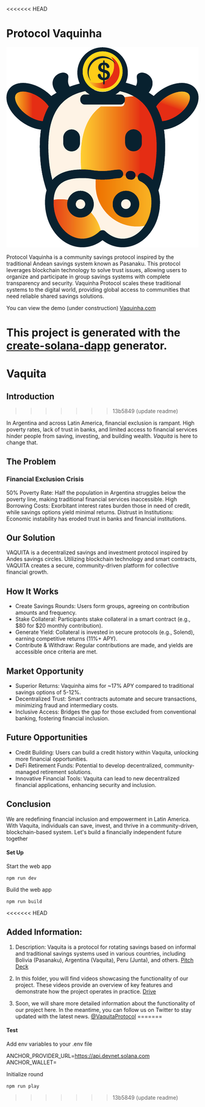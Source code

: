 <<<<<<< HEAD
# Protocol Vaquinha

![Texto alternativo](/vaquina.png)

Protocol Vaquinha is a community savings protocol inspired by the traditional Andean savings system known as Pasanaku. This protocol leverages blockchain technology to solve trust issues, allowing users to organize and participate in group savings systems with complete transparency and security. Vaquinha Protocol scales these traditional systems to the digital world, providing global access to communities that need reliable shared savings solutions.

You can view the demo (under construction) [Vaquinha.com](https://www.google.com)

This project is generated with the [create-solana-dapp](https://vaquinha-seven.vercel.app/) generator.
=======
# Vaquita

## Introduction
>>>>>>> 13b5849 (update readme)

In Argentina and across Latin America, financial exclusion is rampant. High poverty rates, lack of trust in banks, and limited access to financial services hinder people from saving, investing, and building wealth. _Vaquita_ is here to change that.

## The Problem

### Financial Exclusion Crisis

50% Poverty Rate: Half the population in Argentina struggles below the poverty line, making traditional financial services inaccessible.
High Borrowing Costs: Exorbitant interest rates burden those in need of credit, while savings options yield minimal returns.
Distrust in Institutions: Economic instability has eroded trust in banks and financial institutions.

## Our Solution

VAQUITA is a decentralized savings and investment protocol inspired by Andes savings circles. Utilizing blockchain technology and smart contracts, VAQUITA creates a secure, community-driven platform for collective financial growth.

## How It Works

- Create Savings Rounds: Users form groups, agreeing on contribution amounts and frequency.
- Stake Collateral: Participants stake collateral in a smart contract (e.g., $80 for $20 monthly contribution).
- Generate Yield: Collateral is invested in secure protocols (e.g., Solend), earning competitive returns (11%+ APY).
- Contribute & Withdraw: Regular contributions are made, and yields are accessible once criteria are met.

## Market Opportunity

- Superior Returns: Vaquinha aims for ~17% APY compared to traditional savings options of 5-12%.
- Decentralized Trust: Smart contracts automate and secure transactions, minimizing fraud and intermediary costs.
- Inclusive Access: Bridges the gap for those excluded from conventional banking, fostering financial inclusion.

## Future Opportunities

- Credit Building: Users can build a credit history within Vaquita, unlocking more financial opportunities.
- DeFi Retirement Funds: Potential to develop decentralized, community-managed retirement solutions.
- Innovative Financial Tools: Vaquita can lead to new decentralized financial applications, enhancing security and inclusion.

## Conclusion

We are redefining financial inclusion and empowerment in Latin America. With Vaquita, individuals can save, invest, and thrive in a community-driven, blockchain-based system. Let's build a financially independent future together

#### Set Up

Start the web app

```shell
npm run dev
```

Build the web app

```shell
npm run build
```

<<<<<<< HEAD
## Added Information:

1. Description: Vaquita is a protocol for rotating savings based on informal and traditional savings systems used in various countries, including Bolivia (Pasanaku), Argentina (Vaquita), Peru (Junta), and others. [Pitch Deck](https://www.canva.com/design/DAGTBA2Xyd0/dPTy43Ze_Q4nlW3oXM7yjA/edit?utm_content=DAGTBA2Xyd0&utm_campaign=designshare&utm_medium=link2&utm_source=sharebutton)

2. In this folder, you will find videos showcasing the functionality of our project. These videos provide an overview of key features and demonstrate how the project operates in practice. [Drive](https://drive.google.com/drive/folders/1LzhAUhjTEN72tB0uCMhH9dTVydrg0A7C)

3. Soon, we will share more detailed information about the functionality of our project here. In the meantime, you can follow us on Twitter to stay updated with the latest news. [@VaquitaProtocol](https://x.com/VaquitaProtocol)
=======
#### Test

Add env variables to your .env file

ANCHOR_PROVIDER_URL=https://api.devnet.solana.com
ANCHOR_WALLET=<Your id.json file>

Initialize round

```shell
npm run play
```
>>>>>>> 13b5849 (update readme)
